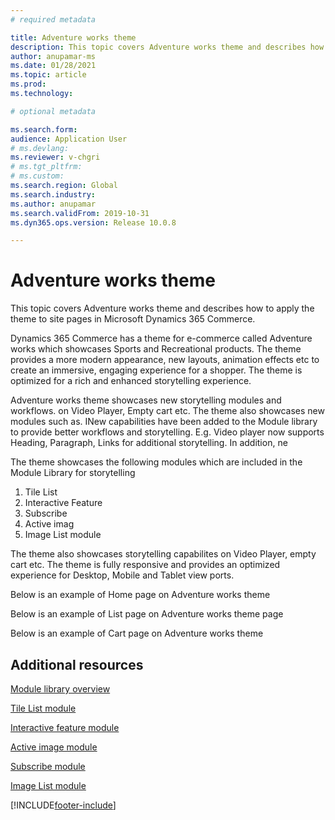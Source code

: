 ```yaml
---
# required metadata

title: Adventure works theme
description: This topic covers Adventure works theme and describes how to apply the theme to site pages in Microsoft Dynamics 365 Commerce.
author: anupamar-ms
ms.date: 01/28/2021
ms.topic: article
ms.prod: 
ms.technology: 

# optional metadata

ms.search.form: 
audience: Application User
# ms.devlang: 
ms.reviewer: v-chgri
# ms.tgt_pltfrm: 
# ms.custom: 
ms.search.region: Global
ms.search.industry: 
ms.author: anupamar
ms.search.validFrom: 2019-10-31
ms.dyn365.ops.version: Release 10.0.8

---
```


# Adventure works theme

This topic covers Adventure works theme and describes how to apply the theme to site pages in Microsoft Dynamics 365 Commerce.

Dynamics 365 Commerce has a theme for e-commerce called Adventure works which showcases Sports and Recreational products. The theme provides a more modern appearance, new layouts, animation effects etc to create an immersive, engaging experience for a shopper. The theme is optimized for a rich and enhanced storytelling experience. 

Adventure works theme showcases  new storytelling modules and workflows.   on Video Player, Empty cart etc. The theme also showcases new modules such as. INew capabilities have been added to the Module library to provide better workflows and storytelling. E.g. Video player now supports Heading, Paragraph, Links for additional storytelling. In addition, ne

The theme showcases the following modules which are included in the Module Library for storytelling
1. Tile List
1. Interactive Feature
1. Subscribe
1. Active imag
1. Image List module

The theme also showcases storytelling capabilites on Video Player, empty cart etc. The theme is fully responsive and provides an optimized experience for Desktop, Mobile and Tablet view ports. 


Below is an example of Home page on Adventure works theme

Below is an example of List page on Adventure works theme page

Below is an example of Cart page on Adventure works theme


## Additional resources
[Module library overview](starter-kit-overview.md)

[Tile List module](tile-list.md)

[Interactive feature module](interactive-feature-module.md)

[Active image module](active-image-module.md)

[Subscribe module](subscribe-module.md)

[Image List module](image-list-module.md)

[!INCLUDE[footer-include](../includes/footer-banner.md)]


